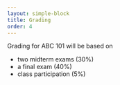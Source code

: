 ```yaml
---
layout: simple-block
title: Grading
order: 4
---
```


Grading for ABC 101 will be based on  
  
- two midterm exams (30%)
- a final exam (40%)
- class participation (5%)